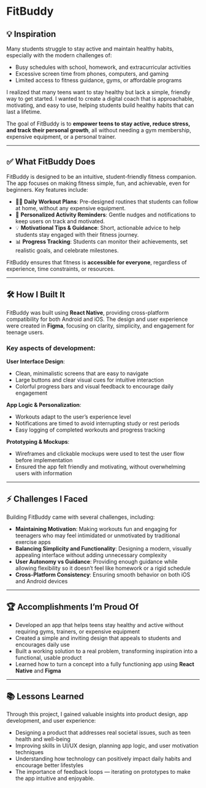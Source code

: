 # FitBuddy

## 💡 Inspiration
Many students struggle to stay active and maintain healthy habits, especially with the modern challenges of:

- Busy schedules with school, homework, and extracurricular activities  
- Excessive screen time from phones, computers, and gaming  
- Limited access to fitness guidance, gyms, or affordable programs  

I realized that many teens want to stay healthy but lack a simple, friendly way to get started. I wanted to create a digital coach that is approachable, motivating, and easy to use, helping students build healthy habits that can last a lifetime.

The goal of FitBuddy is to **empower teens to stay active, reduce stress, and track their personal growth**, all without needing a gym membership, expensive equipment, or a personal trainer.

---

## ✅ What FitBuddy Does
FitBuddy is designed to be an intuitive, student-friendly fitness companion. The app focuses on making fitness simple, fun, and achievable, even for beginners. Key features include:

- 🏃‍♂️ **Daily Workout Plans**: Pre-designed routines that students can follow at home, without any expensive equipment.  
- 🔔 **Personalized Activity Reminders**: Gentle nudges and notifications to keep users on track and motivated.  
- 💡 **Motivational Tips & Guidance**: Short, actionable advice to help students stay engaged with their fitness journey.  
- 📊 **Progress Tracking**: Students can monitor their achievements, set realistic goals, and celebrate milestones.  

FitBuddy ensures that fitness is **accessible for everyone**, regardless of experience, time constraints, or resources.

---

## 🛠 How I Built It
FitBuddy was built using **React Native**, providing cross-platform compatibility for both Android and iOS. The design and user experience were created in **Figma**, focusing on clarity, simplicity, and engagement for teenage users.

### Key aspects of development:

**User Interface Design**:
- Clean, minimalistic screens that are easy to navigate  
- Large buttons and clear visual cues for intuitive interaction  
- Colorful progress bars and visual feedback to encourage daily engagement  

**App Logic & Personalization**:
- Workouts adapt to the user’s experience level  
- Notifications are timed to avoid interrupting study or rest periods  
- Easy logging of completed workouts and progress tracking  

**Prototyping & Mockups**:
- Wireframes and clickable mockups were used to test the user flow before implementation  
- Ensured the app felt friendly and motivating, without overwhelming users with information  

---

## ⚡ Challenges I Faced
Building FitBuddy came with several challenges, including:

- **Maintaining Motivation**: Making workouts fun and engaging for teenagers who may feel intimidated or unmotivated by traditional exercise apps  
- **Balancing Simplicity and Functionality**: Designing a modern, visually appealing interface without adding unnecessary complexity  
- **User Autonomy vs Guidance**: Providing enough guidance while allowing flexibility so it doesn’t feel like homework or a rigid schedule  
- **Cross-Platform Consistency**: Ensuring smooth behavior on both iOS and Android devices  

---

## 🏆 Accomplishments I’m Proud Of
- Developed an app that helps teens stay healthy and active without requiring gyms, trainers, or expensive equipment  
- Created a simple and inviting design that appeals to students and encourages daily use  
- Built a working solution to a real problem, transforming inspiration into a functional, usable product  
- Learned how to turn a concept into a fully functioning app using **React Native** and **Figma**  

---

## 📚 Lessons Learned
Through this project, I gained valuable insights into product design, app development, and user experience:

- Designing a product that addresses real societal issues, such as teen health and well-being  
- Improving skills in UI/UX design, planning app logic, and user motivation techniques  
- Understanding how technology can positively impact daily habits and encourage better lifestyles  
- The importance of feedback loops — iterating on prototypes to make the app intuitive and enjoyable.  
